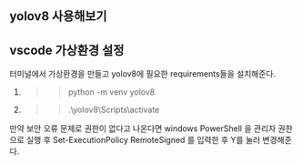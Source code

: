 ## yolov8 사용해보기 

## vscode 가상환경 설정 

터미널에서 가상환경을 만들고 yolov8에 필요한 requirements들을 설치해준다.
1. >>python -m venv yolov8
2. >>.\yolov8\Scripts\activate

만약 보안 오류 문제로 권한이 없다고 나온다면 windows PowerShell 을 관리자 권한으로 실행 후 Set-ExecutionPolicy RemoteSigned 를 입력한 후 Y를 눌러 변경해준다.



